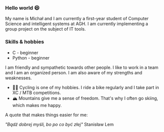 ### Hello world 😄 ###
My name is Michał and I am currently a first-year student of Computer Science and intelligent systems at AGH.
I am currently implementing a group project on the subject of IT tools.
### Skills & hobbies ###
- C - beginner
- Python - beginner

I am friendly and sympathetic towards other people. I like to work in a team and I am an organized person. I am also aware of my strengths and weaknesses.

- :biking_man:	Cycling is one of my hobbies. I ride a bike regularly and I take part in XC / MTB competitions.
- :mountain_snow:	Mountains give me a sense of freedom. That's why I often go skiing, which makes me happy.

A quote that makes things easier for me:

*"Bądź dobrej myśli, bo po co być złej"* Stanisław Lem 
<!--
**mkoczkodaj/mkoczkodaj** is a ✨ _special_ ✨ repository because its `README.md` (this file) appears on your GitHub profile.

Here are some ideas to get you started:

- 🔭 I’m currently working on ...
- 🌱 I’m currently learning ...
- 👯 I’m looking to collaborate on ...
- 🤔 I’m looking for help with ...
- 💬 Ask me about ...
- 📫 How to reach me: ...
- 😄 Pronouns: ...
- ⚡ Fun fact: ...
-->
